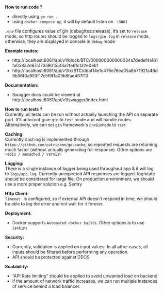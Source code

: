 **How to run code ?**  
- directly using `go run .`
- using `docker compose up`, it will by default listen on ` :8081`

`.env` file configures value of gin (debug/test/release), it’s set to `release` mode, so http routes should be logged to `logs/gin.log` in `release` mode, otherwise, they are displayed in console in `debug` mode

**Example routes:**  
- http://localhost:8081/api/v1/block/BTC/000000000000034a7dedef4a161fa058a2d67a173a90155f3a2fe6fc132e0ebf
- http://localhost:8081/api/v1/tx/BTC/dbaf14e1c476e76ea05a8b71921a46d6b06f0a950f17c5f9f1a03b8fae467f10

**Documentation:** 
- Swagger docs could be viewed at http://localhost:8081/api/v1/swagger/index.html

**How to run tests ?**  
Currently, all tests can be run without actually launching the API on separate port. It’ll autoconfigure `gin` to `test` mode and will handle routes. 
Alternatively, we can set `gin` framework's `EnvGinMode` to `test` 

**Caching:**  
Currently caching is implemented through `https://github.com/patrickmn/go-cache`, so repeated requests are returning much faster (without actually generating full response). Other options are `redis / mecached / Varnish`

**Logging:**  
There is a single instance of logger being used throughout app & it will log to `logs/app.log`. Currently unexpected API responses are logged.
logrotate sholud be considered for large file. On production environment, we should use a more proper solution e.g. Sentry

**Http Client:**  
`Timeout ` is configured, so if external APi doesn’t respond in time, we should be able to log the error and not wait for it forever.

**Deployment:**  
- Docker supports `Automated docker builds`. Other options is to use `Jenkins` 

**Security:**  
- Currently, validation is applied on input values. In all other cases, all inputs should be filtered before performing any operation.
- API should be protected against DDOS

**Scalability:**
- “API Rate limiting” should be applied to avoid unwanted load on backend
- if the amount of network traffic increases, we can run multiple instances of service behind a load balancer.